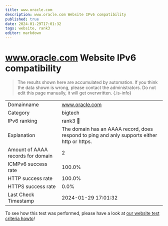 ```yaml
---
title: www.oracle.com
description: www.oracle.com Website IPv6 compatibility
published: true
date: 2024-01-29T17:01:32
tags: website, rank3
editor: markdown
---
```


# www.oracle.com Website IPv6 compatibility

> The results shown here are accumulated by automation. If you think the data shown is wrong, please contact the administrators. 
> Do not edit this page manually, it will get overwritten.
{.is-info}


|   |   |
| - | - |
| Domainname | www.oracle.com
| Category | bigtech |
| IPv6 ranking | rank3 :3rd_place_medal: |
| Explanation | The domain has an AAAA record, does respond to ping and anly supports either http or https. |
| Amount of AAAA records for domain | 2 |
| ICMPv6 success rate | 100.0%|
| HTTP success rate | 100.0% |
| HTTPS success rate | 0.0% |
| Last Check Timestamp | 2024-01-29 17:01:32 |

To see how this test was performed, please have a look at [our website test criteria howto](/howto/testcriteria/website)!

